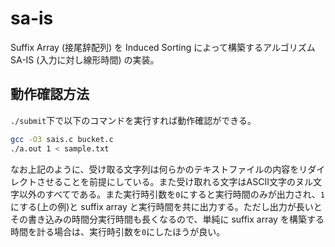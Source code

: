 # sa-is
Suffix Array (接尾辞配列) を Induced Sorting によって構築するアルゴリズム SA-IS (入力に対し線形時間) の実装。
## 動作確認方法
`./submit`下で以下のコマンドを実行すれば動作確認ができる。
```sh
gcc -O3 sais.c bucket.c
./a.out 1 < sample.txt
```
なお上記のように、受け取る文字列は何らかのテキストファイルの内容をリダイレクトさせることを前提にしている。また受け取れる文字はASCII文字のヌル文字以外のすべてである。また実行時引数を`0`にすると実行時間のみが出力され、`1`にする(上の例)と suffix array と実行時間を共に出力する。ただし出力が長いとその書き込みの時間分実行時間も長くなるので、単純に suffix array を構築する時間を計る場合は、実行時引数を`0`にしたほうが良い。
